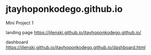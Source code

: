 # jtayhoponkodego.github.io

Mini Project 1

landing page
https://jilenski.github.io/jtayhoponkodego.github.io/

dashboard
https://jilenski.github.io/jtayhoponkodego.github.io/dashboard.html
